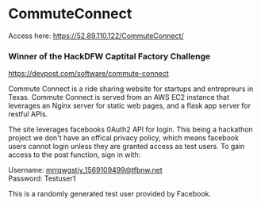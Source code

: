 # **CommuteConnect**
Access here: https://52.89.110.122/CommuteConnect/

### Winner of the HackDFW Captital Factory Challenge
https://devpost.com/software/commute-connect


Commute Connect is a ride sharing website for startups and entrepreurs in Texas. Commute Connect is served from an AWS EC2 instance that leverages an Nginx server for static web pages, and a flask app server for restful APIs.

The site leverages facebooks 0Auth2 API for login. This being a hackathon project we don't have an offical privacy policy, which means facebook users cannot login unless they are granted access as test users. To gain access to the post function, sign in with: 

Username: mrrqwgstjy_1569109499@tfbnw.net <br>
Password: Testuser1

This is a randomly generated test user provided by Facebook.
